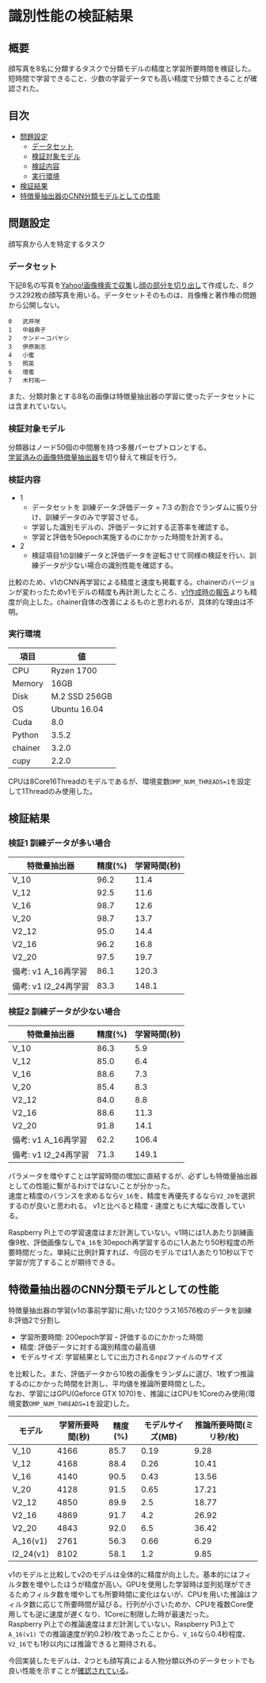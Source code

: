 # 識別性能の検証結果

## 概要

顔写真を8名に分類するタスクで分類モデルの精度と学習所要時間を検証した。  
短時間で学習できること、少数の学習データでも高い精度で分類できることが確認された。

## 目次

* [問題設定](#問題設定)
    - [データセット](#データセット)
    - [検証対象モデル](#検証対象モデル)
    - [検証内容](#検証内容)
    - [実行環境](#実行環境)
* [検証結果](#検証結果)
* [特徴量抽出器のCNN分類モデルとしての性能](#特徴量抽出器のCNN分類モデルとしての性能)

## 問題設定

顔写真から人を特定するタスク

### データセット

下記8名の写真を[Yahoo!画像検索で収集](./collect-imgs.md#yahoo画像検索を使う場合)し[顔の部分を切り出し](./create-dataset.md)て作成した、8クラス292枚の顔写真を用いる。データセットそのものは、肖像権と著作権の問題から公開しない。

```TSV
0	武井咲
1	中越典子
2	ケンドーコバヤシ
3	伊原剛志
4	小蜜
5	照英
6	壇蜜
7	木村祐一
```

また、分類対象とする8名の画像は特徴量抽出器の学習に使ったデータセットには含まれていない。

### 検証対象モデル

分類器はノード50個の中間層を持つ多層パーセプトロンとする。  
[学習済みの画像特徴量抽出器](docs/pre_trained_models.md)を切り替えて検証を行う。

### 検証内容

* 1
    - データセットを 訓練データ:評価データ = 7:3 の割合でランダムに振り分け、訓練データのみで学習させる。
    - 学習した識別モデルの、評価データに対する正答率を確認する。
    - 学習と評価を50epoch実施するのにかかった時間を計測する。
* 2
    - 検証項目1の訓練データと評価データを逆転させて同様の検証を行い、訓練データが少ない場合の識別性能を確認する。

比較のため、v1のCNN再学習による精度と速度も掲載する。chainerのバージョンが変わったためv1モデルの精度も再計測したところ、[v1作成時の報告](docs/performance_v1.md#備考-転移学習に用いたデータに対する識別性能)よりも精度が向上した。chainer自体の改善によるものと思われるが、具体的な理由は不明。


### 実行環境

| 項目 | 値 |
| --- | --- |
| CPU | Ryzen 1700 |
| Memory | 16GB |
| Disk | M.2 SSD 256GB |
| OS | Ubuntu 16.04 |
| Cuda | 8.0 |
| Python | 3.5.2 |
| chainer | 3.2.0 |
| cupy | 2.2.0 |

CPUは8Core16Threadのモデルであるが、環境変数`OMP_NUM_THREADS=1`を設定して1Threadのみ使用した。

## 検証結果

### 検証1 訓練データが多い場合

| 特徴量抽出器 | 精度(%) | 学習時間(秒) |
| --- | --- | --- |
| V_10 | 96.2 | 11.4 |
| V_12 | 92.5  | 11.6 |
| V_16 | 98.7 | 12.6 |
| V_20 | 98.7 | 13.7 |
| V2_12 | 95.0  | 14.4 |
| V2_16 | 96.2 | 16.8 |
| V2_20 | 97.5 | 19.7 |
| 備考: v1 A_16再学習 | 86.1 | 120.3 |
| 備考: v1 I2_24再学習 | 83.3 | 148.1 |

### 検証2 訓練データが少ない場合

| 特徴量抽出器 | 精度(%) | 学習時間(秒) |
| --- | --- | --- |
| V_10 | 86.3 | 5.9 |
| V_12 | 85.0  | 6.4 |
| V_16 | 88.6 | 7.3 |
| V_20 | 85.4 | 8.3 |
| V2_12 | 84.0  | 8.8 |
| V2_16 | 88.6 | 11.3 |
| V2_20 | 91.8 | 14.1 |
| 備考: v1 A_16再学習 | 62.2 | 106.4 |
| 備考: v1 I2_24再学習 | 71.3 | 149.1 |

パラメータを増やすことは学習時間の増加に直結するが、必ずしも特徴量抽出器としての性能に繋がるわけではないことが分かった。  
速度と精度のバランスを求めるなら`V_16`を、精度を再優先するなら`V2_20`を選択するのが良いと思われる。
v1と比べると精度・速度ともに大幅に改善している。  

Raspberry Pi上での学習速度はまだ計測していない。v1時には1人あたり訓練画像9枚、評価画像なしで`A_16`を30epoch再学習するのに1人あたり50秒程度の所要時間だった。単純に比例計算すれば、今回のモデルでは1人あたり10秒以下で学習が完了することが期待できる。

## 特徴量抽出器のCNN分類モデルとしての性能

特徴量抽出器の学習(v1の事前学習)に用いた120クラス16576枚のデータを訓練8:評価2で分割し

* 学習所要時間: 200epoch学習・評価するのにかかった時間
* 精度: 評価データに対する識別精度の最高値
* モデルサイズ: 学習結果としてに出力されるnpzファイルのサイズ

を比較した。また、評価データから10枚の画像をランダムに選び、1枚ずつ推論するのにかかった時間を計測し、平均値を推論所要時間とした。  
なお、学習にはGPU(Geforce GTX 1070)を、推論にはCPUを1Coreのみ使用(環境変数`OMP_NUM_THREADS=1`を設定)した。

| モデル | 学習所要時間(秒) | 精度(%) | モデルサイズ(MB) | 推論所要時間(ミリ秒/枚) |
| ------ | ---- | ---- | ---- | --- |
| V_10   | 4166 | 85.7 | 0.19 | 9.28 |
| V_12   | 4168 | 88.4 | 0.26 | 10.41 |
| V_16   | 4140 | 90.5 | 0.43 | 13.56 |
| V_20   | 4128 | 91.5 | 0.65 | 17.21 |
| V2_12  | 4850 | 89.9 | 2.5  | 18.77 |
| V2_16  | 4869 | 91.7 | 4.2  | 26.92 |
| V2_20  | 4843 | 92.0 | 6.5  | 36.42 |
| A_16(v1) | 2761 | 56.3 | 0.66 | 6.29 |
| I2_24(v1) | 8102 | 58.1 | 1.2  | 9.85 |

v1のモデルと比較してv2のモデルは全体的に精度が向上した。基本的にはフィルタ数を増やしたほうが精度が高い。GPUを使用した学習時は並列処理ができるためフィルタ数を増やしても所要時間に変化はないが、CPUを用いた推論はフィルタ数に応じて所要時間が延びる。行列が小さいためか、CPUを複数Core使用しても逆に速度が遅くなり、1Coreに制限した時が最速だった。  
Raspberry Pi上での推論速度はまだ計測していない。Raspberry Pi3上で `A_16(v1)` での推論速度が約0.2秒/枚であったことから、`V_16`なら0.4秒程度、`V2_16`でも1秒以内には推論できると期待される。

今回実装したモデルは、2つとも顔写真による人物分類以外のデータセットでも良い性能を示すことが[確認されている](https://github.com/nknytk/ml-study/blob/master/cnn/report.md)。

